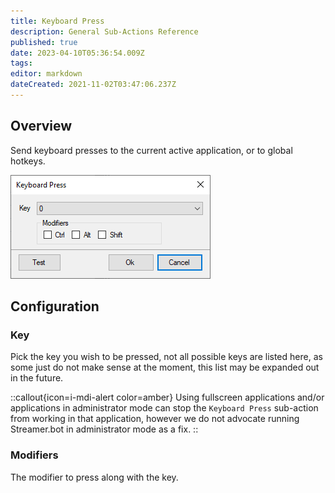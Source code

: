 ```yaml
---
title: Keyboard Press
description: General Sub-Actions Reference
published: true
date: 2023-04-10T05:36:54.009Z
tags: 
editor: markdown
dateCreated: 2021-11-02T03:47:06.237Z
---
```


## Overview
Send keyboard presses to the current active application, or to global hotkeys.

![sub-action-keyboard-press.png](../assets/sub-action-keyboard-press.png)

## Configuration
### Key
Pick the key you wish to be pressed, not all possible keys are listed here, as some just do not make sense at the moment, this list may be expanded out in the future.

::callout{icon=i-mdi-alert color=amber}
Using fullscreen applications and/or applications in administrator mode can stop the `Keyboard Press` sub-action from working in that application, however we do not advocate running Streamer.bot in administrator mode as a fix.
::

### Modifiers
The modifier to press along with the key.